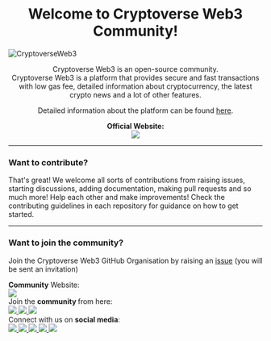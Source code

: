 <div align="center">
    <h1>
        Welcome to Cryptoverse Web3 Community!
    </h1> 
</div>

![CryptoverseWeb3](https://user-images.githubusercontent.com/44284877/178501727-e6b05c76-6e97-456a-be38-856e1c0ef2bd.png "CryptoverseWeb3")

<div align="center">
Cryptoverse Web3 is an open-source community. <br>
Cryptoverse Web3 is a platform that provides secure and fast transactions with low gas fee, detailed information about cryptocurrency, the latest crypto news and a lot of other features. 

Detailed information about the platform can be found [here](https://www.cryptoverseweb3.com).

  <b>Official  Website:</b>
  <br>
  <a href="https://www.cryptoverseweb3.com" >
    <img src="https://img.shields.io/badge/Cryptoverse Web3-f26a3d?style=for-the-badge&logo=ethereum&logoColor=white">
  </a>

</div>

---

### Want to contribute?

That's great! We welcome all sorts of contributions from raising issues, starting discussions, adding documentation, making pull requests and so much more! Help each other and make improvements!
Check the contributing guidelines in each repository for guidance on how to get started.

---

### Want to join the community?
Join the Cryptoverse Web3 GitHub Organisation by raising an [issue](https://github.com/CryptoverseWeb3/Support/issues/new?assignees=&labels=invite+me+to+the+organisation&template=invitation.yml&title=Please+invite+me+to+the+GitHub+Community+Organization) (you will be sent an invitation)


<div>
  <b>Community</b> Website:
  <br>
  <a href="https://community.cryptoverseweb3.com" >
    <img src="https://img.shields.io/badge/Cryptoverse Web3-0d1117?style=for-the-badge&logo=ethereum&logoColor=white">
  </a>
</div>

<div>
Join the <b> community </b> from here:
<br>
  <a href="https://github.com/CryptoverseWeb3">
    <img src="https://img.shields.io/badge/GitHub-0d1117?style=for-the-badge&logo=github&logoColor=white">
  </a> 
  <a href="https://discord.gg/WhDry9FWE7">
    <img src="https://img.shields.io/badge/Discord-0d1117?style=for-the-badge&logo=discord&logoColor=white">
  </a>  
  <a href="https://t.me/CryptoverseWeb3">
    <img src="https://img.shields.io/badge/Telegram-0d1117?style=for-the-badge&logo=telegram&logoColor=white">
  </a>
</div>

<div>
Connect with us on <b>social media</b>:
<br>
    <a href="https://twitter.com/CryptoverseWeb3">
        <img src="https://img.shields.io/badge/Twitter-0d1117?style=for-the-badge&logo=twitter&logoColor=white">
    </a>
    <a href="https://blog.cryptoverseweb3.com)">
        <img src="https://img.shields.io/badge/Hashnode-0d1117?style=for-the-badge&logo=hashnode&logoColor=white">
    </a>
    <a href="https://www.instagram.com/CryptoverseWeb3">
        <img src="https://img.shields.io/badge/Instagram-0d1117?style=for-the-badge&logo=instagram&logoColor=white">
    </a> 
    <a href="https://www.linkedin.com/company/CryptoverseWeb3/">
        <img src="https://img.shields.io/badge/LinkedIn-0d1117?style=for-the-badge&logo=linkedin&logoColor=white">
    </a> 
    <a href="https://www.youtube.com/channel/UCu7EGHHiNgEN2228BKD1pqg/?sub_confirmation=1">
        <img src="https://img.shields.io/badge/YouTube-0d1117?style=for-the-badge&logo=youtube&logoColor=white">
    </a>
</div>
